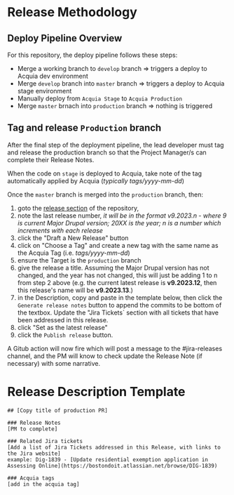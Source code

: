 # Release Methodology

## Deploy Pipeline Overview
For this repository, the deploy pipeline follows these steps:
- Merge a working branch to `develop` branch => triggers a deploy to Acquia dev environment
- Merge `develop` branch into `master` branch => triggers a deploy to Acquia stage environment
- Manually deploy from `Acquia Stage` to `Acquia Production`
- Merge `master` brnach into `production` branch => nothing is triggered

## Tag and release `Production` branch
After the final step of the deployment pipeline, the lead developer must tag and release the production branch so that the 
Project Manager/s can complete their Release Notes.

When the code on `stage` is deployed to Acquia, take note of the tag automatically applied by Acquia (*typically tags/yyyy-mm-dd*)

Once the `master` branch is merged into the `production` branch, then:
1. goto the [release section](https://github.com/CityOfBoston/boston.gov-d8/releases) of the repository,
2. note the last release number, *it will be in the format v9.2023.n - where 9 is current Major Drupal version; 20XX is the year; n is a number which increments with each release*
3. click the "Draft a New Release" button
4. click on "Choose a Tag" and create a new tag with the same name as the Acquia Tag (i.e. _tags/yyyy-mm-dd_)
5. ensure the Target is the `production` branch
6. give the release a title.  Assuming the Major Drupal version has not changed, and the year has not changed, this will just be adding 1 to n from step 2 above (e.g. the current latest release is **v9.2023.12**, then this release's name will be **v9.2023.13**.)
7. in the Description, copy and paste in the template below, then click the `Generate release notes` button to append the commits to be bottom of the textbox. Update the "Jira Tickets` section with all tickets that have been addressed in this release.
8. click "Set as the latest release"
9. click the `Publish release` button.

A Gitub action will now fire which will post a message to the #jira-releases channel, and the PM will know to check update the Release Note (if necessary) with some narrative.

# Release Description Template 
```
## [Copy title of production PR]

### Release Notes
[PM to complete]

### Related Jira tickets
[Add a list of Jira Tickets addressed in this Release, with links to the Jira website]
example: Dig-1839 - [Update residential exemption application in Assessing Online](https://bostondoit.atlassian.net/browse/DIG-1839)

### Acquia tags
[add in the acquia tag]
```
